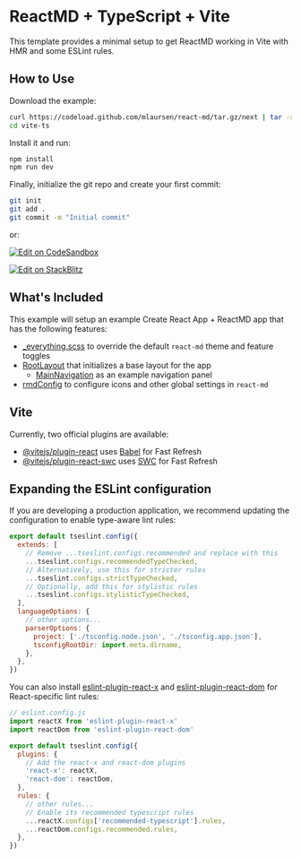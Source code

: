 # ReactMD + TypeScript + Vite

This template provides a minimal setup to get ReactMD working in Vite with HMR and some ESLint rules.

## How to Use

Download the example:

```bash
curl https://codeload.github.com/mlaursen/react-md/tar.gz/next | tar -xz --strip=2 react-md-next/examples/vite-ts
cd vite-ts
```

Install it and run:

```sh
npm install
npm run dev
```

Finally, initialize the git repo and create your first commit:

```sh
git init
git add .
git commit -m "Initial commit"
```

or:

[![Edit on CodeSandbox](https://codesandbox.io/static/img/play-codesandbox.svg)](https://codesandbox.io/p/sandbox/github/mlaursen/react-md/tree/next/examples/vite-ts)

[![Edit on StackBlitz](https://developer.stackblitz.com/img/open_in_stackblitz.svg)](https://stackblitz.com/github/mlaursen/react-md/tree/next/examples/vite-ts)

## What's Included

This example will setup an example Create React App + ReactMD app that has the following features:

- [\_everything.scss](./src/_everything.scss) to override the default `react-md` theme and feature toggles
- [RootLayout](./src/components/RootLayout.tsx) that initializes a base layout for the app
  - [MainNavigation](./src/components/MainNavigation.tsx) as an example navigation panel
- [rmdConfig](./src/rmdConfig.tsx) to configure icons and other global settings in `react-md`

## Vite

Currently, two official plugins are available:

- [@vitejs/plugin-react](https://github.com/vitejs/vite-plugin-react/blob/main/packages/plugin-react/README.md) uses [Babel](https://babeljs.io/) for Fast Refresh
- [@vitejs/plugin-react-swc](https://github.com/vitejs/vite-plugin-react-swc) uses [SWC](https://swc.rs/) for Fast Refresh

## Expanding the ESLint configuration

If you are developing a production application, we recommend updating the configuration to enable type-aware lint rules:

```js
export default tseslint.config({
  extends: [
    // Remove ...tseslint.configs.recommended and replace with this
    ...tseslint.configs.recommendedTypeChecked,
    // Alternatively, use this for stricter rules
    ...tseslint.configs.strictTypeChecked,
    // Optionally, add this for stylistic rules
    ...tseslint.configs.stylisticTypeChecked,
  ],
  languageOptions: {
    // other options...
    parserOptions: {
      project: ['./tsconfig.node.json', './tsconfig.app.json'],
      tsconfigRootDir: import.meta.dirname,
    },
  },
})
```

You can also install [eslint-plugin-react-x](https://github.com/Rel1cx/eslint-react/tree/main/packages/plugins/eslint-plugin-react-x) and [eslint-plugin-react-dom](https://github.com/Rel1cx/eslint-react/tree/main/packages/plugins/eslint-plugin-react-dom) for React-specific lint rules:

```js
// eslint.config.js
import reactX from 'eslint-plugin-react-x'
import reactDom from 'eslint-plugin-react-dom'

export default tseslint.config({
  plugins: {
    // Add the react-x and react-dom plugins
    'react-x': reactX,
    'react-dom': reactDom,
  },
  rules: {
    // other rules...
    // Enable its recommended typescript rules
    ...reactX.configs['recommended-typescript'].rules,
    ...reactDom.configs.recommended.rules,
  },
})
```
